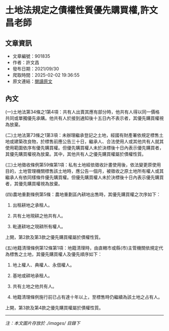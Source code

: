 # 土地法規定之債權性質優先購買權,許文昌老師

## 文章資訊
- 文章編號：901835
- 作者：許文昌
- 發布日期：2021/09/30
- 爬取時間：2025-02-02 19:36:55
- 原文連結：[閱讀原文](https://real-estate.get.com.tw/Columns/detail.aspx?no=901835)

## 內文
(一)土地法第34條之1第4項：共有人出賣其應有部分時，他共有人得以同一價格共同或單獨優先承購。他共有人於接到通知後十五日內不表示者，其優先購買權視為放棄。

(二)土地法第73條之1第3項：未辦理繼承登記之土地，經國有財產署依規定標售土地或建築改良物，於標售前應公告三十日，繼承人、合法使用人或其他共有人就其使用範圍依序有優先購買權。但優先購買權人未於決標後十日內表示優先購買者，其優先購買權視為放棄。其中，其他共有人之優先購買權屬於債權性質。

(三)土地徵收條例第59條第1項：私有土地經依徵收計畫使用後，依法變更原使用目的，土地管理機關標售該土地時，應公告一個月，被徵收之原土地所有權人或其繼承人有依同樣條件優先購買權。但優先購買權人未於決標後十日內表示優先購買者，其優先購買權視為放棄。

(四)農地重劃條例第5條：農地重劃區內耕地出售時，其優先購買權之次序如下：

1. 出租耕地之承租人。

2. 共有土地現耕之他共有人。

3. 毗連耕地之現耕所有權人。

上開，第2款及第3款之優先購買權屬於債權性質。

(五)地籍清理條例第12條第1項：地籍清理時，由直轄市或縣(市)主管機關依規定代為標售之土地，其優先購買權人及優先順序如下：

1. 地上權人、典權人、永佃權人。

2. 基地或耕地承租人。

3. 共有土地之他共有人。

4. 地籍清理條例施行前已占有達十年以上，至標售時仍繼續為該土地之占有人。

上開，第3款及第4款之優先購買權屬於債權性質。

---
*注：本文圖片存放於 ./images/ 目錄下*

